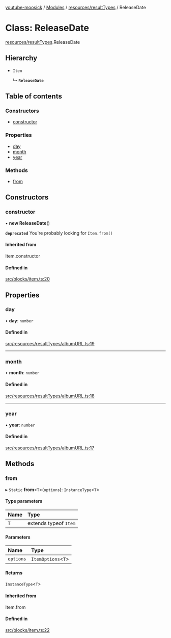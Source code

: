 [youtube-moosick](../README.md) / [Modules](../modules.md) / [resources/resultTypes](../modules/resources_resultTypes.md) / ReleaseDate

# Class: ReleaseDate

[resources/resultTypes](../modules/resources_resultTypes.md).ReleaseDate

## Hierarchy

- `Item`

  ↳ **`ReleaseDate`**

## Table of contents

### Constructors

- [constructor](resources_resultTypes.ReleaseDate.md#constructor)

### Properties

- [day](resources_resultTypes.ReleaseDate.md#day)
- [month](resources_resultTypes.ReleaseDate.md#month)
- [year](resources_resultTypes.ReleaseDate.md#year)

### Methods

- [from](resources_resultTypes.ReleaseDate.md#from)

## Constructors

### constructor

• **new ReleaseDate**()

**`deprecated`** You're probably looking for `Item.from()`

#### Inherited from

Item.constructor

#### Defined in

[src/blocks/item.ts:20](https://github.com/EvasiveXkiller/youtube-moosick/blob/769bf26/src/blocks/item.ts#L20)

## Properties

### day

• **day**: `number`

#### Defined in

[src/resources/resultTypes/albumURL.ts:19](https://github.com/EvasiveXkiller/youtube-moosick/blob/769bf26/src/resources/resultTypes/albumURL.ts#L19)

___

### month

• **month**: `number`

#### Defined in

[src/resources/resultTypes/albumURL.ts:18](https://github.com/EvasiveXkiller/youtube-moosick/blob/769bf26/src/resources/resultTypes/albumURL.ts#L18)

___

### year

• **year**: `number`

#### Defined in

[src/resources/resultTypes/albumURL.ts:17](https://github.com/EvasiveXkiller/youtube-moosick/blob/769bf26/src/resources/resultTypes/albumURL.ts#L17)

## Methods

### from

▸ `Static` **from**<`T`\>(`options`): `InstanceType`<`T`\>

#### Type parameters

| Name | Type |
| :------ | :------ |
| `T` | extends typeof `Item` |

#### Parameters

| Name | Type |
| :------ | :------ |
| `options` | `ItemOptions`<`T`\> |

#### Returns

`InstanceType`<`T`\>

#### Inherited from

Item.from

#### Defined in

[src/blocks/item.ts:22](https://github.com/EvasiveXkiller/youtube-moosick/blob/769bf26/src/blocks/item.ts#L22)
